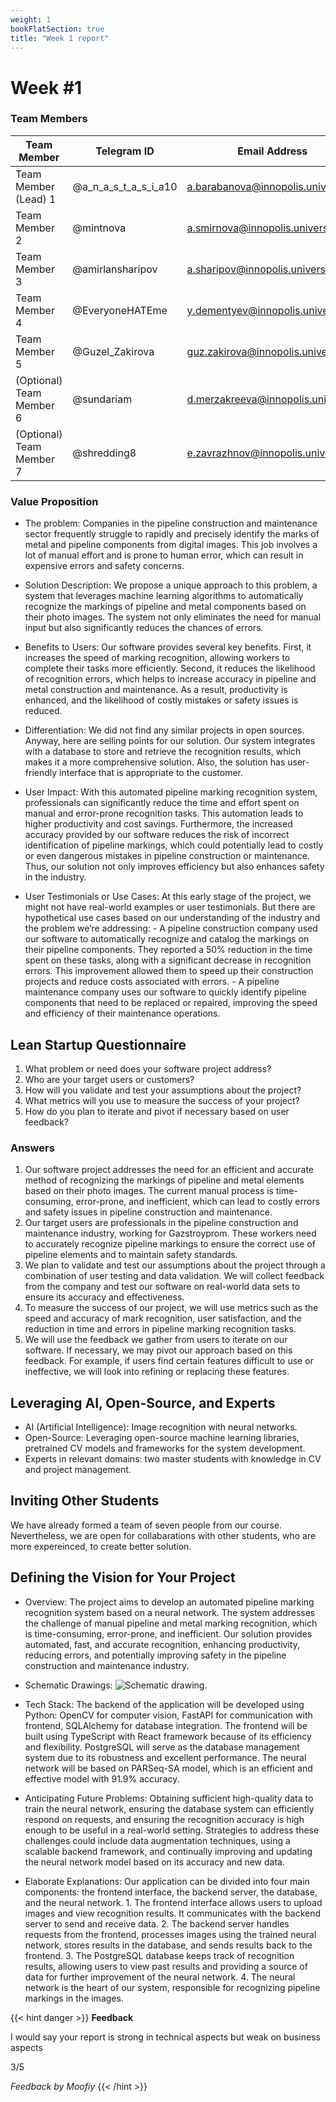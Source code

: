 ```yaml
---
weight: 1
bookFlatSection: true
title: "Week 1 report"
---
```


# **Week #1**

### **Team Members**

| Team Member              | Telegram ID          | Email Address                      |
| ------------------------ | -------------------- | ---------------------------------- |
| Team Member (Lead) 1     | @a_n_a_s_t_a_s_i_a10 | a.barabanova@innopolis.university  |
| Team Member 2            | @mintnova            | a.smirnova@innopolis.university    |
| Team Member 3            | @amirlansharipov     | a.sharipov@innopolis.university    |
| Team Member 4            | @EveryoneHATEme      | y.dementyev@innopolis.university   |
| Team Member 5            | @Guzel_Zakirova      | guz.zakirova@innopolis.university  |
| (Optional) Team Member 6 | @sundariam           | d.merzakreeva@innopolis.university |
| (Optional) Team Member 7 | @shredding8          | e.zavrazhnov@innopolis.university  |

### **Value Proposition**

- The problem:
  Companies in the pipeline construction and maintenance sector frequently struggle to rapidly and precisely identify the marks of metal and pipeline components from digital images. This job involves a lot of manual effort and is prone to human error, which can result in expensive errors and safety concerns.

- Solution Description:
  We propose a unique approach to this problem, a system that leverages machine learning algorithms to automatically recognize the markings of pipeline and metal components based on their photo images. The system not only eliminates the need for manual input but also significantly reduces the chances of errors.

- Benefits to Users:
  Our software provides several key benefits. First, it increases the speed of marking recognition, allowing workers to complete their tasks more efficiently. Second, it reduces the likelihood of recognition errors, which helps to increase accuracy in pipeline and metal construction and maintenance. As a result, productivity is enhanced, and the likelihood of costly mistakes or safety issues is reduced.

- Differentiation:
  We did not find any similar projects in open sources. Anyway, here are selling points for our solution. Our system integrates with a database to store and retrieve the recognition results, which makes it a more comprehensive solution. Also, the solution has user-friendly interface that is appropriate to the customer.

- User Impact:
  With this automated pipeline marking recognition system, professionals can significantly reduce the time and effort spent on manual and error-prone recognition tasks. This automation leads to higher productivity and cost savings.
  Furthermore, the increased accuracy provided by our software reduces the risk of incorrect identification of pipeline markings, which could potentially lead to costly or even dangerous mistakes in pipeline construction or maintenance. Thus, our solution not only improves efficiency but also enhances safety in the industry.

- User Testimonials or Use Cases:
  At this early stage of the project, we might not have real-world examples or user testimonials. But there are hypothetical use cases based on our understanding of the industry and the problem we’re addressing: - A pipeline construction company used our software to automatically recognize and catalog the markings on their pipeline components. They reported a 50% reduction in the time spent on these tasks, along with a significant decrease in recognition errors. This improvement allowed them to speed up their construction projects and reduce costs associated with errors. - A pipeline maintenance company uses our software to quickly identify pipeline components that need to be replaced or repaired, improving the speed and efficiency of their maintenance operations.

## **Lean Startup Questionnaire**

1. What problem or need does your software project address?
2. Who are your target users or customers?
3. How will you validate and test your assumptions about the project?
4. What metrics will you use to measure the success of your project?
5. How do you plan to iterate and pivot if necessary based on user feedback?

### Answers

1. Our software project addresses the need for an efficient and accurate method of recognizing the markings of pipeline and metal elements based on their photo images. The current manual process is time-consuming, error-prone, and inefficient, which can lead to costly errors and safety issues in pipeline construction and maintenance.
2. Our target users are professionals in the pipeline construction and maintenance industry, working for Gazstroyprom. These workers need to accurately recognize pipeline markings to ensure the correct use of pipeline elements and to maintain safety standards.
3. We plan to validate and test our assumptions about the project through a combination of user testing and data validation. We will collect feedback from the company and test our software on real-world data sets to ensure its accuracy and effectiveness.
4. To measure the success of our project, we will use metrics such as the speed and accuracy of mark recognition, user satisfaction, and the reduction in time and errors in pipeline marking recognition tasks.
5. We will use the feedback we gather from users to iterate on our software. If necessary, we may pivot our approach based on this feedback. For example, if users find certain features difficult to use or ineffective, we will look into refining or replacing these features.

## **Leveraging AI, Open-Source, and Experts**

- AI (Artificial Intelligence): Image recognition with neural networks.
- Open-Source: Leveraging open-source machine learning libraries, pretrained CV models and frameworks for the system development.
- Experts in relevant domains: two master students with knowledge in CV and project management.

## **Inviting Other Students**

We have already formed a team of seven people from our course. Nevertheless, we are open for collabarations with other students, who are more expereinced, to create better solution.

## **Defining the Vision for Your Project**

- Overview:
  The project aims to develop an automated pipeline marking recognition system based on a neural network. The system addresses the challenge of manual pipeline and metal marking recognition, which is time-consuming, error-prone, and inefficient. Our solution provides automated, fast, and accurate recognition, enhancing productivity, reducing errors, and potentially improving safety in the pipeline construction and maintenance industry.

- Schematic Drawings:
  ![Schematic drawing](/2023/PipeVision/schematicDrawing.png "Schema").

- Tech Stack:
  The backend of the application will be developed using Python: OpenCV for computer vision, FastAPI for communication with frontend, SQLAlchemy for database integration. The frontend will be built using TypeScript with React framework because of its efficiency and flexibility. PostgreSQL will serve as the database management system due to its robustness and excellent performance. The neural network will be based on PARSeq-SA model, which is an efficient and effective model with 91.9% accuracy.

- Anticipating Future Problems:
  Obtaining sufficient high-quality data to train the neural network, ensuring the database system can efficiently respond on requests, and ensuring the recognition accuracy is high enough to be useful in a real-world setting. Strategies to address these challenges could include data augmentation techniques, using a scalable backend framework, and continually improving and updating the neural network model based on its accuracy and new data.

- Elaborate Explanations:
  Our application can be divided into four main components: the frontend interface, the backend server, the database, and the neural network. 1. The frontend interface allows users to upload images and view recognition results. It communicates with the backend server to send and receive data. 2. The backend server handles requests from the frontend, processes images using the trained neural network, stores results in the database, and sends results back to the frontend. 3. The PostgreSQL database keeps track of recognition results, allowing users to view past results and providing a source of data for further improvement of the neural network. 4. The neural network is the heart of our system, responsible for recognizing pipeline markings in the images.

{{< hint danger >}}
**Feedback**

I would say your report is strong in technical aspects but weak on business aspects

3/5

_Feedback by Moofiy_
{{< /hint >}}
